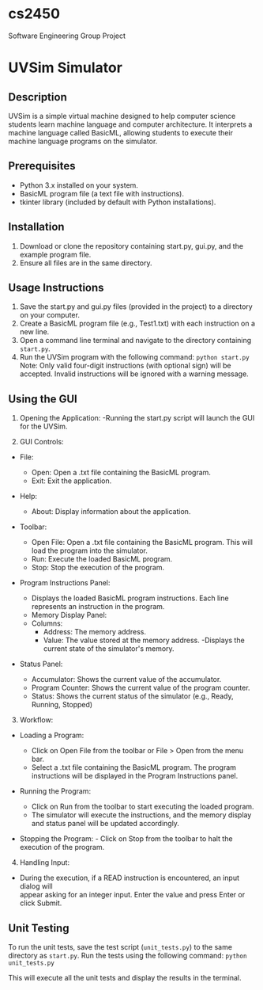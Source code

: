 # cs2450
Software Engineering Group Project

UVSim Simulator
===============

Description
-----------
UVSim is a simple virtual machine designed to help computer science students learn machine language and computer architecture. It interprets a machine language called BasicML, allowing students to execute their machine language programs on the simulator.

Prerequisites
-------------
- Python 3.x installed on your system.
- BasicML program file (a text file with instructions).
- tkinter library (included by default with Python installations).

Installation
-------------
1. Download or clone the repository containing start.py, gui.py, and the example program file.
2. Ensure all files are in the same directory.
   
Usage Instructions
------------------
1. Save the start.py and gui.py files (provided in the project) to a directory on your computer.
2. Create a BasicML program file (e.g., Test1.txt) with each instruction on a new line.
3. Open a command line terminal and navigate to the directory containing `start.py`.
4. Run the UVSim program with the following command: `python start.py`
Note: Only valid four-digit instructions (with optional sign) will be accepted. Invalid instructions will be ignored with a warning message.

Using the GUI
------------------
1. Opening the Application:
  -Running the start.py script will launch the GUI for the UVSim.

2. GUI Controls:
  - File:
    - Open: Open a .txt file containing the BasicML program.
    - Exit: Exit the application.
  
  - Help:
    - About: Display information about the application.
  
  - Toolbar:
    - Open File: Open a .txt file containing the BasicML program. This will load the program into the simulator.
    - Run: Execute the loaded BasicML program.
    - Stop: Stop the execution of the program.

  - Program Instructions Panel:
    - Displays the loaded BasicML program instructions. Each line represents an instruction in the program.
    - Memory Display Panel:
    - Columns:
      - Address: The memory address.
      - Value: The value stored at the memory address.
    -Displays the current state of the simulator's memory.
  
  - Status Panel:
    - Accumulator: Shows the current value of the accumulator.
    - Program Counter: Shows the current value of the program counter.
    - Status: Shows the current status of the simulator (e.g., Ready, Running, Stopped)

3. Workflow:
  - Loading a Program:
    - Click on Open File from the toolbar or File > Open from the menu bar.
    - Select a .txt file containing the BasicML program. The program instructions will be displayed in the Program Instructions panel.

  - Running the Program:
    - Click on Run from the toolbar to start executing the loaded program.
    - The simulator will execute the instructions, and the memory display and status panel will be updated accordingly.
   
   - Stopping the Program:
    - Click on Stop from the toolbar to halt the execution of the program.

4. Handling Input:
  - During the execution, if a READ instruction is encountered, an input dialog will       
    appear asking for an integer input. Enter the value and press Enter or click Submit.      

Unit Testing
------------
To run the unit tests, save the test script (`unit_tests.py`) to the same directory as `start.py`. Run the tests using the following command: `python unit_tests.py`

This will execute all the unit tests and display the results in the terminal.
